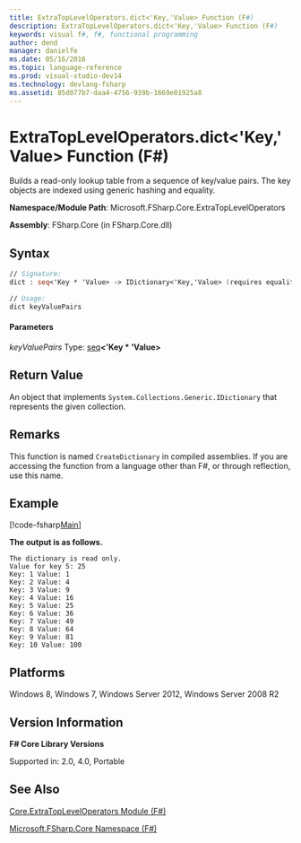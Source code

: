 ```yaml
---
title: ExtraTopLevelOperators.dict<'Key,'Value> Function (F#)
description: ExtraTopLevelOperators.dict<'Key,'Value> Function (F#)
keywords: visual f#, f#, functional programming
author: dend
manager: danielfe
ms.date: 05/16/2016
ms.topic: language-reference
ms.prod: visual-studio-dev14
ms.technology: devlang-fsharp
ms.assetid: 85d077b7-daa4-4756-939b-1669e01925a8 
---
```


# ExtraTopLevelOperators.dict<'Key,'Value> Function (F#)

Builds a read-only lookup table from a sequence of key/value pairs. The key objects are indexed using generic hashing and equality.

**Namespace/Module Path**: Microsoft.FSharp.Core.ExtraTopLevelOperators

**Assembly**: FSharp.Core (in FSharp.Core.dll)


## Syntax

```fsharp
// Signature:
dict : seq<'Key * 'Value> -> IDictionary<'Key,'Value> (requires equality)

// Usage:
dict keyValuePairs
```

#### Parameters
*keyValuePairs*
Type: [seq](https://msdn.microsoft.com/library/2f0c87c6-8a0d-4d33-92a6-10d1d037ce75)**&lt;'Key &#42; 'Value&gt;**

## Return Value

An object that implements `System.Collections.Generic.IDictionary` that represents the given collection.

## Remarks
This function is named `CreateDictionary` in compiled assemblies. If you are accessing the function from a language other than F#, or through reflection, use this name.

## Example

[!code-fsharp[Main](~/samples/snippets/fsharp/corelib2/snippet1.fs)]

**The output is as follows.**

```
The dictionary is read only.
Value for key 5: 25
Key: 1 Value: 1
Key: 2 Value: 4
Key: 3 Value: 9
Key: 4 Value: 16
Key: 5 Value: 25
Key: 6 Value: 36
Key: 7 Value: 49
Key: 8 Value: 64
Key: 9 Value: 81
Key: 10 Value: 100
```

## Platforms
Windows 8, Windows 7, Windows Server 2012, Windows Server 2008 R2


## Version Information
**F# Core Library Versions**

Supported in: 2.0, 4.0, Portable

## See Also
[Core.ExtraTopLevelOperators Module &#40;F&#35;&#41;](Core.ExtraTopLevelOperators-Module-%5BFSharp%5D.md)

[Microsoft.FSharp.Core Namespace &#40;F&#35;&#41;](Microsoft.FSharp.Core-Namespace-%5BFSharp%5D.md)